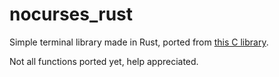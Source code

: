 # nocurses_rust
Simple terminal library made in Rust, ported from [this C library](https://github.com/LionyxML/nocurses/).

Not all functions ported yet, help appreciated.
